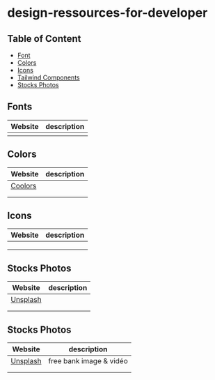 # design-ressources-for-developer

## Table of Content

- [Font](#fonts)
- [Colors](#colors)
- [Icons](#icons)
- [Tailwind Components](#tailwind-components)
- [Stocks Photos](#stocks-photos)

## Fonts
|Website|description |
---------|-----------|
|[]() | |

## Colors
|Website|description |
---------|-----------|
|[Coolors](https://coolors.co/)| |
|[]()  | |
|[]()  | |

## Icons
|Website|description |
---------|-----------|
|[]()  | |
|[]()  | |
|[]()  | |

## Stocks Photos
|Website|description |
---------|-----------|
|[Unsplash]()| |
|[]()  | |
|[]()  | |

## Stocks Photos
|Website|description |
---------|-----------|
|[Unsplash](htpps://unsplash.com/)|free bank image & vidéo  |
|[]() | |
|[]() | |
